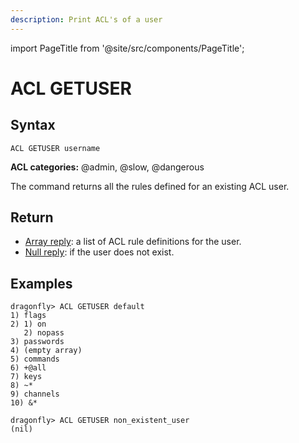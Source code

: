 ```yaml
---
description: Print ACL's of a user
---
```


import PageTitle from '@site/src/components/PageTitle';

# ACL GETUSER

<PageTitle title="Redis ACL GETUSER Command (Documentation) | Dragonfly" />

## Syntax

    ACL GETUSER username

**ACL categories:** @admin, @slow, @dangerous

The command returns all the rules defined for an existing ACL user.

## Return

- [Array reply](https://redis.io/docs/latest/develop/reference/protocol-spec/#arrays): a list of ACL rule definitions for the user.
- [Null reply](https://redis.io/docs/latest/develop/reference/protocol-spec/#bulk-strings): if the user does not exist.

## Examples

```shell
dragonfly> ACL GETUSER default
1) flags
2) 1) on
   2) nopass
3) passwords
4) (empty array)
5) commands
6) +@all
7) keys
8) ~*
9) channels
10) &*

dragonfly> ACL GETUSER non_existent_user
(nil)
```
